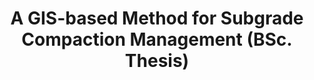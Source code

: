 ---
layout: page
title: A GIS-based Method for Subgrade Compaction Management (BSc. Thesis)
description: >
    #PL/pgSQL, #PostgreSQL
    Developed a dynamic system for tracking and visualizing compaction passes with spatial vector data.
importance: 3
related_publications: false
img: assets/img/compaction_visualize.png
category: Main contributor
---